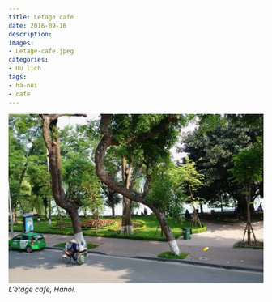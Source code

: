 ```yaml
---
title: Letage cafe
date: 2016-09-16
description:
images:
- Letage-cafe.jpeg
categories:
- Du lịch
tags:
- hà-nội
- cafe
---
```

![L'etage cafe](/2016/09/16/Letage-cafe.jpeg)
*L'etage cafe, Hanoi.*
